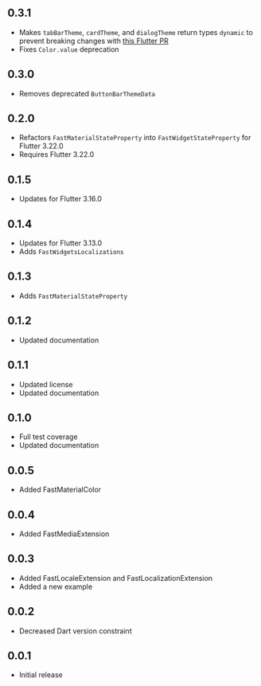 ## 0.3.1
- Makes `tabBarTheme`, `cardTheme`, and `dialogTheme` return types `dynamic` to prevent breaking changes with [this Flutter PR](https://github.com/flutter/flutter/pull/156253)
- Fixes `Color.value` deprecation

## 0.3.0
- Removes deprecated `ButtonBarThemeData`

## 0.2.0
- Refactors `FastMaterialStateProperty` into `FastWidgetStateProperty` for Flutter 3.22.0
- Requires Flutter 3.22.0

## 0.1.5
- Updates for Flutter 3.16.0

## 0.1.4
- Updates for Flutter 3.13.0
- Adds `FastWidgetsLocalizations`

## 0.1.3
- Adds `FastMaterialStateProperty`

## 0.1.2
- Updated documentation

## 0.1.1
- Updated license
- Updated documentation

## 0.1.0
- Full test coverage
- Updated documentation

## 0.0.5
- Added FastMaterialColor

## 0.0.4
- Added FastMediaExtension

## 0.0.3
- Added FastLocaleExtension and FastLocalizationExtension
- Added a new example

## 0.0.2
- Decreased Dart version constraint

## 0.0.1
- Initial release
